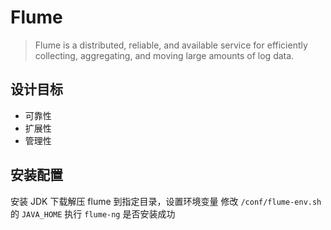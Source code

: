 # Flume
> Flume is a distributed, reliable, and available service for efficiently collecting, aggregating, and moving large amounts of log data.

## 设计目标
- 可靠性
- 扩展性
- 管理性

## 安装配置
安装 JDK
下载解压 flume 到指定目录，设置环境变量
修改 `/conf/flume-env.sh` 的 `JAVA_HOME`
执行 `flume-ng` 是否安装成功


